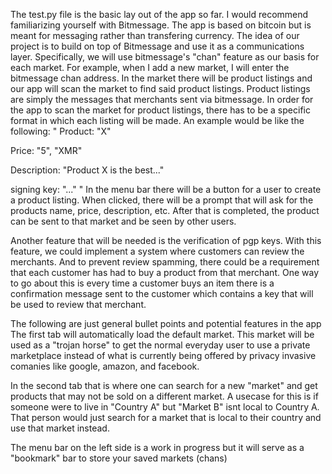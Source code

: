 The test.py file is the basic lay out of the app so far. I would recommend familiarizing yourself with Bitmessage. The app is based on bitcoin but is meant for messaging rather than transfering currency. The idea of our project is to build on top of Bitmessage and use it as a communications layer. Specifically, we will use bitmessage's "chan" feature as our basis for each market. For example, when I add a new market, I will enter the bitmessage chan address. In the market there will be product listings and our app will scan the market to find said product listings. Product listings are simply the messages that merchants sent via bitmessage. In order for the app to scan the market for product listings, there has to be a specific format in which each listing will be made. An example would be like the following:
"
Product: "X"

Price: "5", "XMR"

Description: "Product X is the best..."

signing key: "..."
"
In the menu bar there will be a button for a user to create a product listing. When clicked, there will be a prompt that will ask for the products name, price, description, etc. After that is completed, the product can be sent to that market and be seen by other users.

Another feature that will be needed is the verification of pgp keys. With this feature, we could implement a system where customers can review the merchants. And to prevent review spamming, there could be a requirement that each customer has had to buy a product from that merchant. One way to go about this is every time a customer buys an item there is a confirmation message sent to the customer which contains a key that will be used to review that merchant.




The following are just general bullet points and potential features in the app
The first tab will automatically load the default market. This market will be used as a "trojan horse" to get the normal everyday user to use a private marketplace instead of what is currently being offered by privacy invasive comanies like google, amazon, and facebook.

In the second tab that is where one can search for a new "market" and get products that may not be sold on a different market. A usecase for this is if someone were to live in "Country A" but "Market B" isnt local to Country A. That person would just search for a market that is local to their country and use that market instead.

The menu bar on the left side is a work in progress but it will serve as a "bookmark" bar to store your saved markets (chans)





